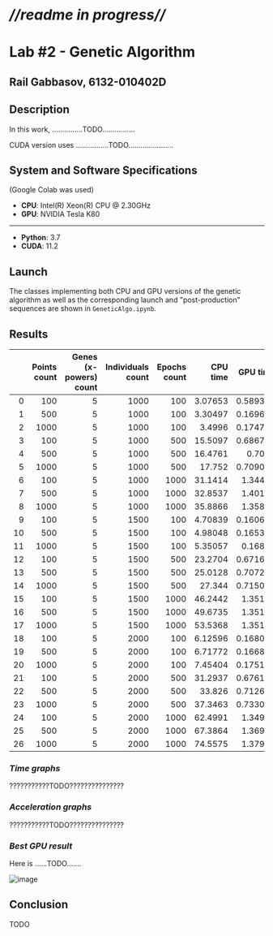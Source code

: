 # *//readme in progress//*

# Lab #2 - Genetic Algorithm
## Rail Gabbasov, 6132-010402D

## Description
In this work, ...............TODO................

CUDA version uses ................TODO......................

## System and Software Specifications 
(Google Colab was used)
* __CPU__: Intel(R) Xeon(R) CPU @ 2.30GHz 
* __GPU__: NVIDIA Tesla K80

----

* __Python__: 3.7
* __CUDA__: 11.2

## Launch
The classes implementing both CPU and GPU versions of the genetic algorithm as well as the corresponding launch and "post-production" sequences are shown in `GeneticAlgo.ipynb`.

## Results

|    |   Points count |   Genes (x-powers) count |   Individuals count |   Epochs count |   CPU time |   GPU time |   Accel (CPUt/GPUt) |   CPU min err |   GPU min err |
|---:|---------------:|-------------------------:|--------------------:|---------------:|-----------:|-----------:|--------------------:|--------------:|--------------:|
|  0 |            100 |                        5 |                1000 |            100 |    3.07653 |   0.589349 |             5.22021 |     477.589   |     20.0089   |
|  1 |            500 |                        5 |                1000 |            100 |    3.30497 |   0.169656 |            19.4804  |      10.8938  |      9.41366  |
|  2 |           1000 |                        5 |                1000 |            100 |    3.4996  |   0.174744 |            20.027   |    2006       |      9.29086  |
|  3 |            100 |                        5 |                1000 |            500 |   15.5097  |   0.686715 |            22.5854  |     497.568   |     24.9102   |
|  4 |            500 |                        5 |                1000 |            500 |   16.4761  |   0.7096   |            23.2189  |      62.7141  |      6.13137  |
|  5 |           1000 |                        5 |                1000 |            500 |   17.752   |   0.709042 |            25.0366  |       5.22947 |      8.92565  |
|  6 |            100 |                        5 |                1000 |           1000 |   31.1414  |   1.34481  |            23.1568  |       5.56447 |   2253.82     |
|  7 |            500 |                        5 |                1000 |           1000 |   32.8537  |   1.40169  |            23.4386  |    3831.21    |   5199.62     |
|  8 |           1000 |                        5 |                1000 |           1000 |   35.8866  |   1.35805  |            26.425   |      11.8236  |      5.96198  |
|  9 |            100 |                        5 |                1500 |            100 |    4.70839 |   0.160673 |            29.3042  |       7.84104 |      0.815907 |
| 10 |            500 |                        5 |                1500 |            100 |    4.98048 |   0.165347 |            30.1214  |     220.309   |      4.70221  |
| 11 |           1000 |                        5 |                1500 |            100 |    5.35057 |   0.16847  |            31.7598  |      19.4271  |      7.80774  |
| 12 |            100 |                        5 |                1500 |            500 |   23.2704  |   0.671609 |            34.6487  |       4.33926 |      4.07093  |
| 13 |            500 |                        5 |                1500 |            500 |   25.0128  |   0.707292 |            35.3641  |      67.9697  |      4.16318  |
| 14 |           1000 |                        5 |                1500 |            500 |   27.344   |   0.715023 |            38.2422  |       4.10096 |      5.15177  |
| 15 |            100 |                        5 |                1500 |           1000 |   46.2442  |   1.35132  |            34.2215  |       2.97195 |      3.35306  |
| 16 |            500 |                        5 |                1500 |           1000 |   49.6735  |   1.35136  |            36.7581  |    9949.27    |   7578.33     |
| 17 |           1000 |                        5 |                1500 |           1000 |   53.5368  |   1.35121  |            39.6214  |     483.027   |     42.1604   |
| 18 |            100 |                        5 |                2000 |            100 |    6.12596 |   0.168029 |            36.4577  |       3.2248  |      1.17798  |
| 19 |            500 |                        5 |                2000 |            100 |    6.71772 |   0.166865 |            40.2584  |       6.33817 |      8.17887  |
| 20 |           1000 |                        5 |                2000 |            100 |    7.45404 |   0.175122 |            42.5648  |      10.2182  |     24.2422   |
| 21 |            100 |                        5 |                2000 |            500 |   31.2937  |   0.676172 |            46.2807  |       1.91062 |      3.24824  |
| 22 |            500 |                        5 |                2000 |            500 |   33.826   |   0.712601 |            47.4684  |     813.206   |      4.87118  |
| 23 |           1000 |                        5 |                2000 |            500 |   37.3463  |   0.733053 |            50.9462  |    2412.1     |    969.458    |
| 24 |            100 |                        5 |                2000 |           1000 |   62.4991  |   1.34984  |            46.3009  |       2.49218 |      2.05579  |
| 25 |            500 |                        5 |                2000 |           1000 |   67.3864  |   1.36956  |            49.203   |    1226.7     |      5.93685  |
| 26 |           1000 |                        5 |                2000 |           1000 |   74.5575  |   1.37915  |            54.0605  |       6.06891 |      4.14703  |


### *Time graphs*
???????????TODO???????????????

### *Acceleration graphs*
???????????TODO???????????????

### *Best GPU result*
Here is ......TODO.......

![image](https://user-images.githubusercontent.com/43893150/148715451-7ba98fb5-94fe-48ac-8ba7-23045d0b1d67.png)



## Conclusion
TODO
